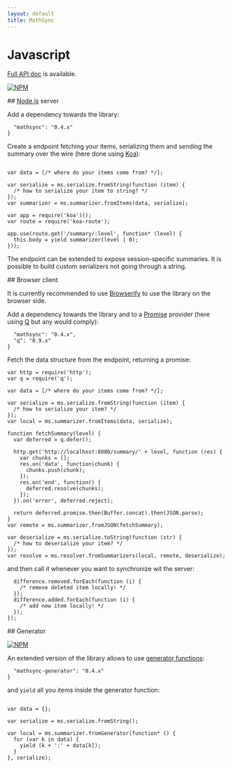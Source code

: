 ```yaml
---
layout: default
title: MathSync
---
```


# Javascript

[Full API doc](/jsdoc) is available.

[![NPM](https://nodei.co/npm/mathsync.png)](https://nodei.co/npm/mathsync/)

## [Node.js](http://nodejs.org/) server

Add a dependency towards the library:

```"dependencies": {
  "mathsync": "0.4.x"
}
```

Create a endpoint fetching your items, serializing them and sending the summary over the wire (here done using [Koa](http://koajs.com/)):

```var ms = require('mathsync');

var data = [/* where do your items come from? */];

var serialize = ms.serialize.fromString(function (item) {
  /* how to serialize your item to string? */
});
var summarizer = ms.summarizer.fromItems(data, serialize);

var app = require('koa')();
var route = require('koa-route');

app.use(route.get('/summary/:level', function* (level) {
  this.body = yield summarizer(level | 0);
}));
```

The endpoint can be extended to expose session-specific summaries. It is possible to build custom serializers not going through a string.

## Browser client

It is currently recommended to use [Browserify](http://browserify.org/) to use the library on the browser side.

Add a dependency towards the library and to a [Promise](https://developer.mozilla.org/en-US/docs/Web/JavaScript/Reference/Global_Objects/Promise) provider (here using [Q](https://github.com/kriskowal/q) but any would comply):

```"dependencies": {
  "mathsync": "0.4.x",
  "q": "0.9.x"
}
```

Fetch the data structure from the endpoint, returning a promise:

```var ms = require('mathsync');
var http = require('http');
var q = require('q');

var data = [/* where do your items come from? */];

var serialize = ms.serialize.fromString(function (item) {
  /* how to serialize your item? */
});
var local = ms.summarizer.fromItems(data, serialize);

function fetchSummary(level) {
  var deferred = q.defer();

  http.get('http://localhost:8080/summary/' + level, function (res) {
    var chunks = [];
    res.on('data', function(chunk) {
      chunks.push(chunk);
    });
    res.on('end', function() {
      deferred.resolve(chunks);
    });
  }).on('error', deferred.reject);

  return deferred.promise.then(Buffer.concat).then(JSON.parse);
}
var remote = ms.summarizer.fromJSON(fetchSummary);

var deserialize = ms.serialize.toString(function (str) {
  /* how to deserialize your item? */
});
var resolve = ms.resolver.fromSummarizers(local, remote, deserialize);
```

and then call it whenever you want to synchronize wit the server:

```resolve().then(function (difference) {
  difference.removed.forEach(function (i) {
    /* remove deleted item locally! */
  });
  difference.added.forEach(function (i) {
    /* add new item locally! */
  });
});
```

## Generator

[![NPM](https://nodei.co/npm/mathsync-generator.png)](https://nodei.co/npm/mathsync-generator/)

An extended version of the library allows to use [generator functions](https://developer.mozilla.org/en-US/docs/Web/JavaScript/Guide/Iterators_and_Generators#Generators.3A_a_better_way_to_build_Iterators):

```"dependencies": {
  "mathsync-generator": "0.4.x"
}
```

and `yield` all you items inside the generator function:

```var ms = require('mathsync-generator');

var data = {};

var serialize = ms.serialize.fromString();

var local = ms.summarizer.fromGenerator(function* () {
  for (var k in data) {
    yield (k + ':' + data[k]);
  }
}, serialize);
```

